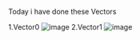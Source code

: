 Today i have done these Vectors 

1.Vector0
![image](https://github.com/user-attachments/assets/5cad8112-7dff-4a84-a63b-049c1eeaa584)
2.Vector1
![image](https://github.com/user-attachments/assets/19be3600-e17d-4ce2-93d3-7781f9359273)


